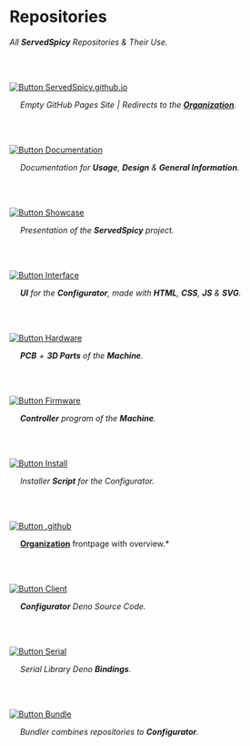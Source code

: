 
# Repositories

*All **ServedSpicy** Repositories & Their Use.*

<br>
<br>

[![Button ServedSpicy.github.io]][ServedSpicy.github.io]

    *Empty GitHub Pages Site | Redirects to the **[Organization]**.*

<br>
<br>

[![Button Documentation]][Documentation]

    *Documentation for **Usage**, **Design** & **General Information**.*

<br>
<br>

[![Button Showcase]][Showcase]

    *Presentation of the **ServedSpicy** project.*

<br>
<br>

[![Button Interface]][Interface]

    ***UI*** *for the **Configurator**, made with **HTML**, **CSS**, **JS** & **SVG**.*

<br>
<br>

[![Button Hardware]][Hardware]

    ***PCB*** *+ **3D Parts** of the **Machine**.*

<br>
<br>


[![Button Firmware]][Firmware]

    ***Controller*** *program of the **Machine**.*

<br>
<br>

[![Button Install]][Install]

    *Installer **Script** for the Configurator.*

<br>
<br>

[![Button .github]][.github]

    **[Organization]** frontpage with overview.*

<br>
<br>

[![Button Client]][Client]

    ***Configurator*** *Deno Source Code.*

<br>
<br>

[![Button Serial]][Serial]

    *Serial Library Deno **Bindings**.*

<br>
<br>

[![Button Bundle]][Bundle]

    *Bundler combines repositories to **Configurator**.*

<br>






<!--   🌶  🌶  🌶  🌶  🌶  🌶  🌶  🌶  🌶  🌶  🌶  🌶  🌶  🌶  🌶  🌶  🌶   -->

[ServedSpicy.github.io]: https://github.com/ServedSpicy/ServedSpicy.github.io   ' ServedSpicy / ServedSpicy.github.io '
[Documentation]: https://github.com/ServedSpicy/Documentation                   ' ServedSpicy / Documentation '
[Interface]: https://github.com/ServedSpicy/Interface                           ' ServedSpicy / Interface '
[Firmware]: https://github.com/ServedSpicy/Firmware                             ' ServedSpicy / Firmware '
[Hardware]: https://github.com/ServedSpicy/Hardware                             ' ServedSpicy / Hardware '
[Showcase]: https://github.com/ServedSpicy/Showcase                             ' ServedSpicy / Showcase'
[Install]: https://github.com/ServedSpicy/Install                               ' ServedSpicy / Install '
[.github]: https://github.com/ServedSpicy/.github                               ' ServedSpicy / .github '
[Bundle]: https://github.com/ServedSpicy/Bundle                                 ' ServedSpicy / Bundle '
[Serial]: https://github.com/ServedSpicy/Serial                                 ' ServedSpicy / Serial '
[Client]: https://github.com/ServedSpicy/Client                                 ' ServedSpicy / Client '

[Organization]: https://github.com/ServedSpicy


<!--   🌶  🌶  🌶  🌶  🌶  🌶  🌶    Buttons   🌶  🌶  🌶  🌶  🌶  🌶  🌶   -->

[Button ServedSpicy.github.io]: https://img.shields.io/badge/ServedSpicy.github.io-gray?style=for-the-badge&logoColor=white&logo=ICloud
[Button Documentation]: https://img.shields.io/badge/Documentation-31afed?style=for-the-badge&logoColor=white&logo=BookStack
[Button Interface]: https://img.shields.io/badge/Interface-d5ad16?style=for-the-badge&logoColor=white&logo=tmux
[Button Firmware]: https://img.shields.io/badge/Firmware-db226e?style=for-the-badge&logoColor=white&logo=StackShare
[Button Showcase]: https://img.shields.io/badge/Showcase-d16fab?style=for-the-badge&logoColor=white&logo=Aparat
[Button Hardware]: https://img.shields.io/badge/Hardware-408320?style=for-the-badge&logoColor=white&logo=CurseForge
[Button Install]: https://img.shields.io/badge/Install-37a779?style=for-the-badge&logoColor=white&logo=DocuSign
[Button .github]: https://img.shields.io/badge/.github-lightgray?style=for-the-badge&logoColor=white&logo=ElasticStack
[Button Client]: https://img.shields.io/badge/Client-ed8031?style=for-the-badge&logoColor=white&logo=Blueprint
[Button Serial]: https://img.shields.io/badge/Serial-d12f2f?style=for-the-badge&logoColor=white&logo=Arduino
[Button Bundle]: https://img.shields.io/badge/Bundle-bd8a4a?style=for-the-badge&logoColor=white&logo=CloudFoundry

